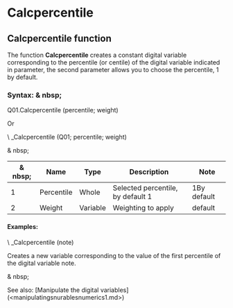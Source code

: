 # Calcpercentile

## Calcpercentile function

The function **Calcpercentile** creates a constant digital variable corresponding to the percentile (or centile) of the digital variable indicated in parameter, the second parameter allows you to choose the percentile, 1 by default.

### Syntax: & nbsp;

Q01.Calcpercentile (percentile; weight)

Or

\ _Calcpercentile (Q01; percentile; weight)

& nbsp;

|& nbsp;|**Name** |**Type** |**Description** |**Note** |
|--- |--- |--- |--- |--- |
|&#49;|Percentile |Whole |Selected percentile, by default 1 |&#49;By default |
|&#50;|Weight |Variable |Weighting to apply |default |


#### Examples:

\ _Calcpercentile (note)

Creates a new variable corresponding to the value of the first percentile of the digital variable note.

& nbsp;

See also: [Manipulate the digital variables] (<manipulatingsnurablesnumerics1.md>)